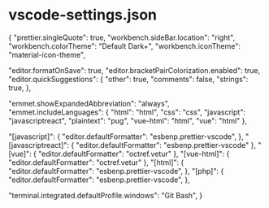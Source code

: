 # vscode-settings.json

{
  "prettier.singleQuote": true,
  "workbench.sideBar.location": "right",
  "workbench.colorTheme": "Default Dark+",
  "workbench.iconTheme": "material-icon-theme",

  "editor.formatOnSave": true,
  "editor.bracketPairColorization.enabled": true,
  "editor.quickSuggestions": {
    "other": true,
    "comments": false,
    "strings": true,
  },

  "emmet.showExpandedAbbreviation": "always",
  "emmet.includeLanguages": {
    "html": "html",
    "css": "css",
    "javascript": "javascriptreact",
    "plaintext": "pug",
    "vue-html": "html",
    "vue": "html"
  },

  "[javascript]": {
    "editor.defaultFormatter": "esbenp.prettier-vscode",
  },
  "[javascriptreact]": {
    "editor.defaultFormatter": "esbenp.prettier-vscode"
  },
  "[vue]": {
    "editor.defaultFormatter": "octref.vetur"
  },
  "[vue-html]": {
    "editor.defaultFormatter": "octref.vetur"
  },
  "[html]": {
    "editor.defaultFormatter": "esbenp.prettier-vscode",
  },
  "[php]": {
    "editor.defaultFormatter": "esbenp.prettier-vscode",
  },

  "terminal.integrated.defaultProfile.windows": "Git Bash",
}
